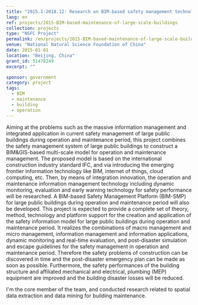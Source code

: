 ```yaml
---
title: "2015.1-2018.12: Research on BIM-based safety management technologies for large public buildings during operation and maintenance"
lang: en
ref: projects/2015-BIM-based-maintenance-of-large-scale-buildings
collection: projects
type: "NSFC Project"
permalink: /en/projects/2015-BIM-based-maintenance-of-large-scale-buildings
venue: "National Natural Science Foundation of China"
date: 2015-01-01
location: "Beijing, China"
grant_id: 51478249
excerpt: ""

sponsor: government
category: project
tags: 
  - BIM
  - maintenance
  - building
  - operation
---
```


Aiming at the problems such as the massive information management and integrated application in current safety management of large public buildings during operation and maintenance period, this project combines the safety management system of large public buildings to construct a BIM&GIS-based multi-scale model for operation and maintenance management. The proposed model is based on the international construction industry standard IFC, and via introducing the emerging frontier information technology like BIM, internet of things, cloud computing, etc. Then, by means of integration innovation, the operation and maintenance information management technology including dynamic monitoring, evaluation and early warning technology for safety performance will be researched. A BIM-based Safety Management Platform (BIM-SMP) for large public buildings during operation and maintenance period will also be developed. This project is expected to provide a complete set of theory, method, technology and platform support for the creation and application of the safety information model for large public buildings during operation and maintenance period. It realizes the combinations of macro management and micro management, information management and information applications, dynamic monitoring and real-time evaluation, and post-disaster simulation and escape guidelines for the safety management in operation and maintenance period. Therefore the safety problems of construction can be discovered in time and the post-disaster emergency plan can be made as soon as possible. Furthermore, the safety performances of the 
building  structure  and  affiliated  mechanical  and  electrical,  plumbing  (MEP) equipment are improved and the building disaster losses will be reduced. 

I'm the core member of the team, and conducted research related to spatial data extraction and data mining for building maintenance.